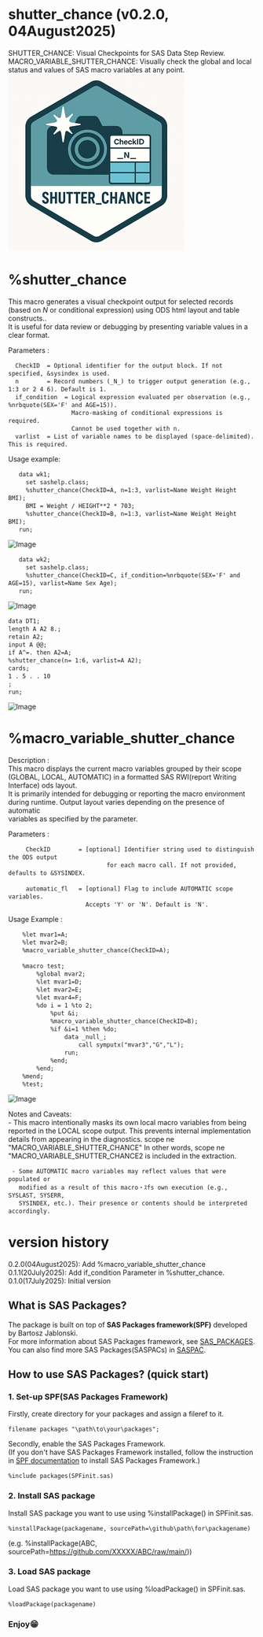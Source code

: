# shutter_chance (v0.2.0, 04August2025)
SHUTTER_CHANCE: Visual Checkpoints for SAS Data Step Review.  
MACRO_VARIABLE_SHUTTER_CHANCE: Visually check the global and local status and values of SAS macro variables at any point.  
![shutter_chance](./shutter_chance_small.png)  

# %shutter_chance
This macro generates a visual checkpoint output for selected records (based on _N_ or conditional expression) using ODS html layout and table constructs..<br>
It is useful for  data review or debugging by presenting variable values in a clear format.

 Parameters      : <br>
 ~~~text  
   CheckID  = Optional identifier for the output block. If not specified, &sysindex is used.
   n        = Record numbers (_N_) to trigger output generation (e.g., 1:3 or 2 4 6). Default is 1.
   if_condition  = Logical expression evaluated per observation (e.g., %nrbquote(SEX='F' and AGE=15)).
                   Macro-masking of conditional expressions is required.   
                   Cannot be used together with n.   
   varlist  = List of variable names to be displayed (space-delimited). This is required.
~~~

Usage example: <br>
~~~sas 
   data wk1;
     set sashelp.class;
     %shutter_chance(CheckID=A, n=1:3, varlist=Name Weight Height BMI);
     BMI = Weight / HEIGHT**2 * 703;
     %shutter_chance(CheckID=B, n=1:3, varlist=Name Weight Height BMI);
   run;
~~~


<img width="264" height="321" alt="Image" src="https://github.com/user-attachments/assets/323df33d-f595-40f5-9688-b1de1f210de8" />




~~~sas 
   data wk2;
     set sashelp.class;
     %shutter_chance(CheckID=C, if_condition=%nrbquote(SEX='F' and AGE=15), varlist=Name Sex Age);
   run;
~~~


<img width="300" height="109" alt="Image" src="https://github.com/user-attachments/assets/014f0d03-94ce-4fa5-888d-cd9e9f9f7e21" />


~~~sas 
data DT1;
length A A2 8.;
retain A2;
input A @@;
if A^=. then A2=A;
%shutter_chance(n= 1:6, varlist=A A2);
cards;
1 . 5 . . 10
;
run;
~~~

<img width="122" height="319" alt="Image" src="https://github.com/user-attachments/assets/d9ffe92c-b226-4f8b-9ff9-754656978b77" />


# %macro_variable_shutter_chance
 Description     :   
     This macro displays the current macro variables grouped by their scope  
     (GLOBAL, LOCAL, AUTOMATIC) in a formatted SAS RWI(report Writing Interface) ods layout.  
     It is primarily intended for debugging or reporting the macro environment  
     during runtime. Output layout varies depending on the presence of automatic  
     variables as specified by the parameter.

 Parameters      :  
~~~text
     CheckID        = [optional] Identifier string used to distinguish the ODS output 
                            for each macro call. If not provided, defaults to &SYSINDEX.

     automatic_fl   = [optional] Flag to include AUTOMATIC scope variables. 
                      Accepts 'Y' or 'N'. Default is 'N'.
~~~

 Usage Example   :  
 ~~~sas
     %let mvar1=A;
     %let mvar2=B;
     %macro_variable_shutter_chance(CheckID=A);

     %macro test;
         %global mvar2;
         %let mvar1=D;
         %let mvar2=E;
         %let mvar4=F;
         %do i = 1 %to 2;
             %put &i;
             %macro_variable_shutter_chance(CheckID=B);
             %if &i=1 %then %do;
                 data _null_;
                     call symputx("mvar3","G","L");
                 run;
             %end;
         %end;
     %mend;
     %test;
~~~

<img width="388" height="222" alt="Image" src="https://github.com/user-attachments/assets/b6395af3-a401-425d-b9e3-2ea87ecb156a" />  


 Notes and Caveats:  
     - This macro intentionally masks its own local macro variables from being   
       reported in the LOCAL scope output. This prevents internal implementation   
       details from appearing in the diagnostics.
        scope ne "MACRO_VARIABLE_SHUTTER_CHANCE"
        In other words, scope ne "MACRO_VARIABLE_SHUTTER_CHANCE2 is included in the extraction.    

     - Some AUTOMATIC macro variables may reflect values that were populated or   
       modified as a result of this macro・ｽfs own execution (e.g., SYSLAST, SYSERR,    
       SYSINDEX, etc.). Their presence or contents should be interpreted accordingly.  


# version history<br>
0.2.0(04August2025): Add %macro_variable_shutter_chance<br>
0.1.1(20July2025): Add if_condition Parameter in %shutter_chance.<br>
0.1.0(17July2025): Initial version<br>

## What is SAS Packages?  
The package is built on top of **SAS Packages framework(SPF)** developed by Bartosz Jablonski.<br>
For more information about SAS Packages framework, see [SAS_PACKAGES](https://github.com/yabwon/SAS_PACKAGES).  
You can also find more SAS Packages(SASPACs) in [SASPAC](https://github.com/SASPAC).

## How to use SAS Packages? (quick start)
### 1. Set-up SPF(SAS Packages Framework)
Firstly, create directory for your packages and assign a fileref to it.
~~~sas      
filename packages "\path\to\your\packages";
~~~
Secondly, enable the SAS Packages Framework.  
(If you don't have SAS Packages Framework installed, follow the instruction in [SPF documentation](https://github.com/yabwon/SAS_PACKAGES/tree/main/SPF/Documentation) to install SAS Packages Framework.)  
~~~sas      
%include packages(SPFinit.sas)
~~~  
### 2. Install SAS package  
Install SAS package you want to use using %installPackage() in SPFinit.sas.
~~~sas      
%installPackage(packagename, sourcePath=\github\path\for\packagename)
~~~
(e.g. %installPackage(ABC, sourcePath=https://github.com/XXXXX/ABC/raw/main/))  
### 3. Load SAS package  
Load SAS package you want to use using %loadPackage() in SPFinit.sas.
~~~sas      
%loadPackage(packagename)
~~~
### Enjoy😁



